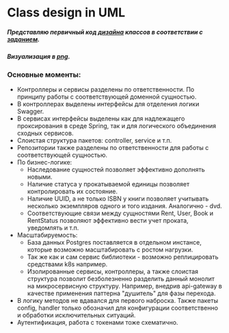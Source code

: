 # Class design in UML

##### Представляю первичный код [дизайна](../uml/LibraryService.puml) классов в соответствии с [заданием](../uml/task2.md).
##### Визуализация в [png](../uml/LibraryService.png).

### Основные моменты:
* Контроллеры и сервисы разделены по ответственности. По принципу работы с соответствующей доменной сущностью.
* В контроллерах выделены интерфейсы для отделения логики Swagger.
* В сервисах интерфейсы выделены как для надлежащего проксирования в среде Spring, так и для логического объединения сходных сервисов.
* Слоистая структура пакетов: controller, service и т.п.
* Репозитории также разделены по ответственности для работы с соответствующей сущностью.
* По бизнес-логике:
  * Наследование сущностей позволяет эффективно дополнять новыми.
  * Наличие статуса у прокатываемой единицы позволяет контролировать их состояние.
  * Наличие UUID, а не только ISBN у книги позволяет учитывать несколько экземпляров одного и того издания. Аналогично - dvd.
  * Соответствующие связи между сущностями Rent, User, Book и RentStatus позволяют эффективно вести учет проката, уведомлять и т.п.
* Масштабируемость:
  * База данных Postgres поставляется в отдельном инстансе, которые возможно масштабировать с ростом нагрузки.
  * Так же как и сам сервис библиотеки - возможно реплицировать средствами k8s например.
  * Изолированные сервисы, контроллеры, а также слоистая структура позволит безболезненно разделить данный монолит на микросервисную структуру. Например, внедрив api-gateway в качестве применения паттерна "душитель" для фазы перехода. 
* В логику методов не вдавался для первого наброска. Также пакеты config, handler только обозначил для конфигурации соответственно и обработки исключительных ситуаций.
* Аутентификация, работа с токенами тоже схематично.